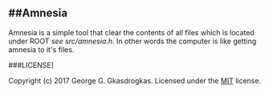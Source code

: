 ##Amnesia
---

Amnesia is a simple tool that clear the contents of all files which is located under ROOT *see src/amnesia.h*. In other words the computer is like getting amnesia to it's files.

###LICENSE]

Copyright (c) 2017 George G. Gkasdrogkas. Licensed under the [MIT](https://github.com/GeorgeGkas/Amnesia/blob/master/LICENSE) license.